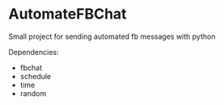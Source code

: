 # AutomateFBChat
Small project for sending automated fb messages with python

Dependencies:
- fbchat 
- schedule 
- time
- random
